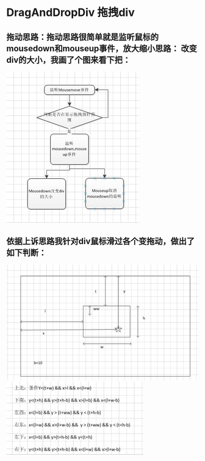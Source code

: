 # DragAndDropDiv 拖拽div
## 拖动思路：拖动思路很简单就是监听鼠标的mousedown和mouseup事件，放大缩小思路： 改变div的大小，我画了个图来看下把：
![image](https://github.com/yll1024335892/DragAndDropDiv/blob/master/raw/1.jpg)
## 依据上诉思路我针对div鼠标滑过各个变拖动，做出了如下判断：
![image](https://github.com/yll1024335892/DragAndDropDiv/blob/master/raw/2.jpg)
![image](https://github.com/yll1024335892/DragAndDropDiv/blob/master/raw/3.jpg)
